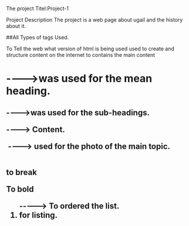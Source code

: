 The project Titel:Project-1

Project Description
The project is a web page about ugail and the history about it.

##All Types of tags Used.
<!DOCTYPE html> To Tell the web what version of html is being used

<html> used to create and structure content on the internet

<body>to contains the main content

<h1> ---->was used for the mean heading.

<h2> ---->was used for the sub-headings.

<p>----> Content.

<img> ----> used for the photo of the main topic.

<br> to break

<b> To bold 

<ol> -----> To ordered the list.

<li> for listing.


